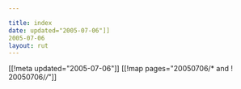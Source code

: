 ```yaml
---

title: index
date: updated="2005-07-06"]]
2005-07-06
layout: rut
---
```


[[!meta updated="2005-07-06"]]
[[!map pages="20050706/* and ! 20050706/*/*"]]
